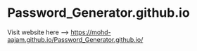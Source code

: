 # Password_Generator.github.io

Visit website here --> https://mohd-aajam.github.io/Password_Generator.github.io/
